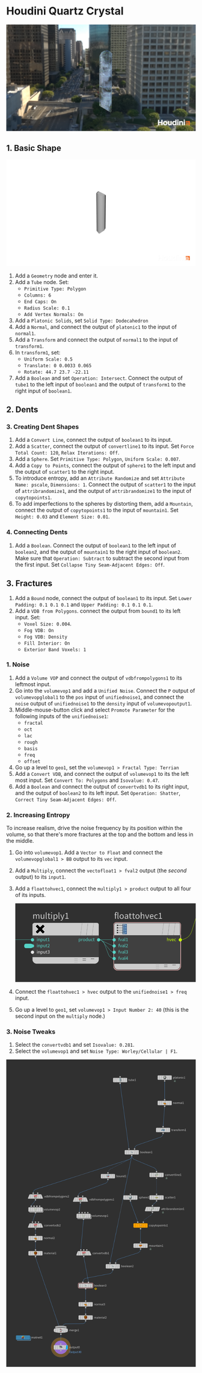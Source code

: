 # Houdini Quartz Crystal

![Quartz Crystal](assets/houdini-quartz-crystal.jpg)

## 1. Basic Shape

![Basic Shape](assets/houdini-quartz-crystal-basic-shape.png)

1. Add a `Geometry` node and enter it.
2. Add a `Tube` node. Set: 
    - `Primitive Type: Polygon`
    - `Columns: 6`
    - `End Caps: On`
    - `Radius Scale: 0.1`
    - `Add Vertex Normals: On`
3. Add a `Platonic Solids`, set `Solid Type: Dodecahedron`
4. Add a `Normal`, and connect the output of `platonic1` to the input of `normal1`.
5. Add a `Transform` and connect the output of `normal1` to the input of `transform1`.
6. In `transform1`, set:
    - `Uniform Scale: 0.5` 
    - `Translate: 0 0.0033 0.065`
    - `Rotate: 44.7 23.7 -22.11`
7. Add a `Boolean` and set `Operation: Intersect`. Connect the output of `tube1` to the left input of `boolean1` and the output of `transform1` to the right input of `boolean1`.

## 2. Dents

### 3. Creating Dent Shapes

1. Add a `Convert Line`, connect the output of `boolean1` to its input.
2. Add a `Scatter`, connect the output of `convertline1` to its input. Set `Force Total Count: 120`, `Relax Iterations: Off`.
3. Add a `Sphere`. Set `Primitive Type: Polygon`, `Uniform Scale: 0.007`.
4. Add a `Copy to Points`, connect the output of `sphere1` to the left input and the output of `scatter1` to the right input.
5. To introduce entropy, add an `Attribute Randomize` and set `Attribute Name: pscale`, `Dimensions: 1`. Connect the output of `scatter1` to the input of `attribrandomize1`, and the output of `attribrandomize1` to the input of `copytopoints1`.
6. To add imperfections to the spheres by distorting them, add a `Mountain`, connect the output of `copytopoints1` to the input of `mountain1`. Set `Height: 0.03` and `Element Size: 0.01`.

### 4. Connecting Dents

1. Add a `Boolean`. Connect the output of `boolean1` to the left input of `boolean2`, and the output of `mountain1` to the right input of `boolean2`. Make sure that `Operation: Subtract` to subtract the second input from the first input. Set `Collapse Tiny Seam-Adjacent Edges: Off`.

## 3. Fractures

1. Add a `Bound` node, connect the output of `boolean1` to its input. Set `Lower Padding: 0.1 0.1 0.1` and `Upper Padding: 0.1 0.1 0.1`.
2. Add a `VDB from Polygons`. connect the output from `bound1` to its left input. Set:
    - `Voxel Size: 0.004`.
    - `Fog VDB: On`
    - `Fog VDB: Density`
    - `Fill Interior: On`
    - `Exterior Band Voxels: 1`

### 1. Noise

1. Add a `Volume VOP` and connect the output of `vdbfrompolygons1` to its leftmost input.
2. Go into the `volumevop1` and add a `Unified Noise`. Connect the `P` output of `volumevopglobal1` to the `pos` input of `unifiednoise1`, and connect the `noise` output of `unifiednoise1` to the `density` input of `volumevopoutput1`.
3. Middle-mouse-button click and select `Promote Parameter` for the following inputs of the `unifiednoise1`:
    - `fractal`
    - `oct`
    - `lac`
    - `rough`
    - `basis`
    - `freq`
    - `offset`
4. Go up a level to `geo1`, set the `volumevop1 > Fractal Type: Terrian`
5. Add a `Convert VDB`, and connect the output of `volumevop1` to its the left most input. Set `Convert To: Polygons` and `Isovalue: 0.47`.
6. Add a `Boolean` and connect the output of `convertvdb1` to its right input, and the output of `boolean2` to its left input. Set `Operation: Shatter`, `Correct Tiny Seam-Adjacent Edges: Off`.

### 2. Increasing Entropy

To increase realism, drive the noise frequency by its position within the volume, so that there's more fractures at the top and the bottom and less in the middle.

1. Go into `volumevop1`. Add a `Vector to Float` and connect the `volumevopglobal1 > BB` output to its `vec` input.
2. Add a `Multiply`, connect the `vectofloat1 > fval2` output (the *second* output) to its `input1`.
3. Add a `floattohvec1`, connect the `multiply1 > product` output to all four of its inputs.

    ![Float to Vector](assets/houdini-quartz-crystal-float-to-vector.png)

4. Connect the `floattohvec1 > hvec` output to the `unifiednoise1 > freq` input.
5. Go up a level to `geo1`, set `volumevop1 > Input Number 2: 40` (this is the second input on the `multiply` node.)

### 3. Noise Tweaks

1. Select the `convertvdb1` and set `Isovalue: 0.281`.
2. Select the `volumevop1` and set `Noise Type: Worley/Cellular | F1`.

[![Quartz Crystal Nodes](assets/houdini-quartz-crystal-nodes.png)](assets/houdini-quartz-crystal-nodes.png)